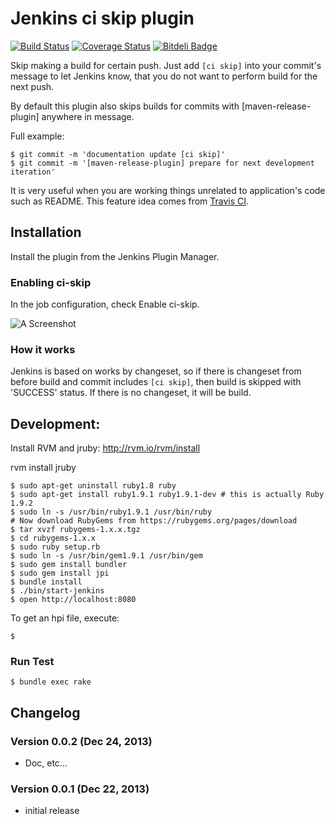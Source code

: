 # Jenkins ci skip plugin

[![Build Status](https://travis-ci.org/banyan/jenkins-ci-skip-plugin.png)](https://travis-ci.org/banyan/jenkins-ci-skip-plugin)
[![Coverage Status](https://coveralls.io/repos/banyan/jenkins-ci-skip-plugin/badge.png)](https://coveralls.io/r/banyan/jenkins-ci-skip-plugin)
[![Bitdeli Badge](https://d2weczhvl823v0.cloudfront.net/banyan/jenkins-ci-skip-plugin/trend.png)](https://bitdeli.com/free "Bitdeli Badge")

Skip making a build for certain push. Just add `[ci skip]` into your commit's message to let Jenkins know, that you do not want to perform build for the next push.

By default this plugin also skips builds for commits with [maven-release-plugin] anywhere in message.

Full example:

```
$ git commit -m 'documentation update [ci skip]'
$ git commit -m '[maven-release-plugin] prepare for next development iteration'
```

It is very useful when you are working things unrelated to application's code such as README. This feature idea comes from [Travis CI](http://about.travis-ci.org/docs/user/how-to-skip-a-build/).

## Installation

Install the plugin from the Jenkins Plugin Manager.

### Enabling ci-skip

In the job configuration, check Enable ci-skip.

![A Screenshot](docs/enable.png)

### How it works

Jenkins is based on works by changeset, so if there is changeset from before build and commit includes `[ci skip]`, then build is skipped with 'SUCCESS' status.
If there is no changeset, it will be build.

## Development:

Install RVM and jruby:
http://rvm.io/rvm/install

rvm install jruby

```
$ sudo apt-get uninstall ruby1.8 ruby
$ sudo apt-get install ruby1.9.1 ruby1.9.1-dev # this is actually Ruby 1.9.2
$ sudo ln -s /usr/bin/ruby1.9.1 /usr/bin/ruby
# Now download RubyGems from https://rubygems.org/pages/download
$ tar xvzf rubygems-1.x.x.tgz
$ cd rubygems-1.x.x
$ sudo ruby setup.rb
$ sudo ln -s /usr/bin/gem1.9.1 /usr/bin/gem
$ sudo gem install bundler
$ sudo gem install jpi
$ bundle install
$ ./bin/start-jenkins
$ open http://localhost:8080
```

To get an hpi file, execute:

```
$ 
```

### Run Test

```
$ bundle exec rake
```

## Changelog

### Version 0.0.2 (Dec 24, 2013)

* Doc, etc...

### Version 0.0.1 (Dec 22, 2013)

* initial release
